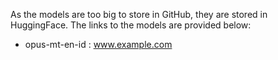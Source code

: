 As the models are too big to store in GitHub, they are stored in HuggingFace. The links to the models are provided below:
- opus-mt-en-id : www.example.com
